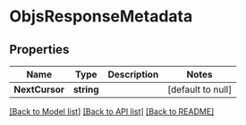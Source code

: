 # ObjsResponseMetadata

## Properties
Name | Type | Description | Notes
------------ | ------------- | ------------- | -------------
**NextCursor** | **string** |  | [default to null]

[[Back to Model list]](../README.md#documentation-for-models) [[Back to API list]](../README.md#documentation-for-api-endpoints) [[Back to README]](../README.md)


